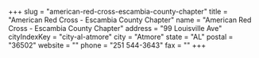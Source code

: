 +++
slug = "american-red-cross-escambia-county-chapter"
title = "American Red Cross - Escambia County Chapter"
name = "American Red Cross - Escambia County Chapter"
address = "99 Louisville Ave"
cityIndexKey = "city-al-atmore"
city = "Atmore"
state = "AL"
postal = "36502"
website = ""
phone = "251 544-3643"
fax = ""
+++
